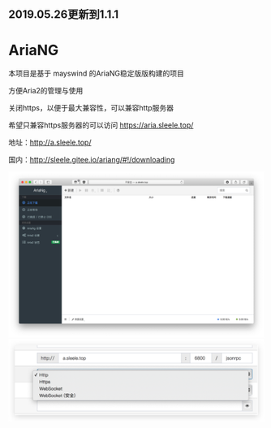 ## 2019.05.26更新到1.1.1
# AriaNG
本项目是基于 mayswind 的AriaNG稳定版版构建的项目

方便Aria2的管理与使用

关闭https，以便于最大兼容性，可以兼容http服务器

希望只兼容https服务器的可以访问
https://aria.sleele.top/
   

地址：http://a.sleele.top/

国内：http://sleele.gitee.io/ariang/#!/downloading

![示例图片加载失败](https://raw.githubusercontent.com/SuperNG6/pic/master/pic/Xnip2019-04-10_09-24-41.png)
![示例图片加载失败](https://raw.githubusercontent.com/SuperNG6/pic/master/pic/Xnip2019-04-10_09-21-37.png)

